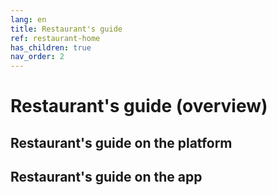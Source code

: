 ```yaml
---
lang: en
title: Restaurant's guide
ref: restaurant-home
has_children: true
nav_order: 2
---
```


# Restaurant's guide (overview)

## Restaurant's guide on the platform

## Restaurant's guide on the app
